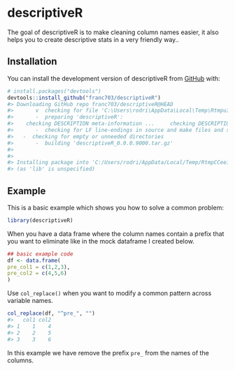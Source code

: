 
<!-- README.md is generated from README.Rmd. Please edit that file -->

# descriptiveR

<!-- badges: start -->
<!-- badges: end -->

The goal of descriptiveR is to make cleaning column names easier, it
also helps you to create descriptive stats in a very friendly way..

## Installation

You can install the development version of descriptiveR from
[GitHub](https://github.com/) with:

``` r
# install.packages("devtools")
devtools::install_github("franc703/descriptiveR")
#> Downloading GitHub repo franc703/descriptiveR@HEAD
#>       v  checking for file 'C:\Users\rodri\AppData\Local\Temp\RtmpuIbB60\remotes269c3f805bd1\franc703-descriptiveR-dccbe10/DESCRIPTION'
#>       -  preparing 'descriptiveR':
#>    checking DESCRIPTION meta-information ...     checking DESCRIPTION meta-information ...   v  checking DESCRIPTION meta-information
#>       -  checking for LF line-endings in source and make files and shell scripts
#>   -  checking for empty or unneeded directories
#>       -  building 'descriptiveR_0.0.0.9000.tar.gz'
#>      
#> 
#> Installing package into 'C:/Users/rodri/AppData/Local/Temp/RtmpCCee1N/temp_libpath6284537b4846'
#> (as 'lib' is unspecified)
```

## Example

This is a basic example which shows you how to solve a common problem:

``` r
library(descriptiveR)
```

When you have a data frame where the column names contain a prefix that
you want to eliminate like in the mock dataframe I created below.

``` r
## basic example code
df <- data.frame(
pre_col1 = c(1,2,3),
pre_col2 = c(4,5,6)
)
```

Use `col_replace()` when you want to modify a common pattern across
variable names.

``` r
col_replace(df, "^pre_", "")
#>   col1 col2
#> 1    1    4
#> 2    2    5
#> 3    3    6
```

In this example we have remove the prefix `pre_` from the names of the
columns.
